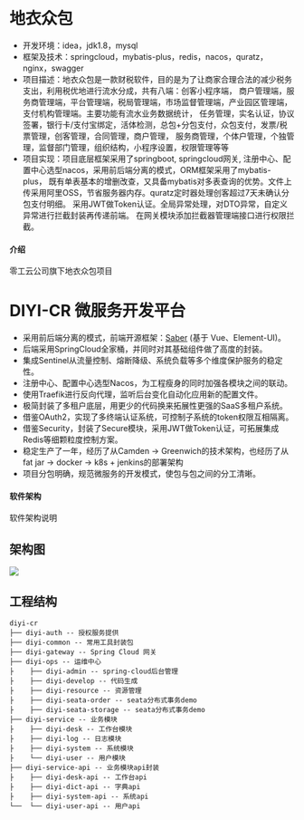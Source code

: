 # 地衣众包
* 开发环境：idea，jdk1.8，mysql
* 框架及技术：springcloud，mybatis-plus，redis，nacos，quratz，nginx，swagger
* 项目描述：地衣众包是一款财税软件，目的是为了让商家合理合法的减少税务支出，利用税优地进行流水分成，共有八端：创客小程序端，
商户管理端，服务商管理端，平台管理端，税局管理端，市场监督管理端，产业园区管理端，支付机构管理端。主要功能有流水业务数据统计，
任务管理，实名认证，协议签署，银行卡/支付宝绑定，活体检测，总包+分包支付，众包支付，发票/税票管理，创客管理，合同管理，商户管理，
服务商管理，个体户管理，个独管理，监督部门管理，组织结构，小程序设置，权限管理等等
* 项目实现：项目底层框架采用了springboot, springcloud网关, 注册中心、配置中心选型nacos，采用前后端分离的模式，ORM框架采用了mybatis-plus，
既有单表基本的增删改查，又具备mybatis对多表查询的优势。文件上传采用阿里OSS，节省服务器内存。quratz定时器处理创客超过7天未确认分包支付明细。
采用JWT做Token认证。全局异常处理，对DTO异常，自定义异常进行拦截封装再传递前端。
在网关模块添加拦截器管理端接口进行权限拦截。

#### 介绍
零工云公司旗下地衣众包项目

# DIYI-CR 微服务开发平台
* 采用前后端分离的模式，前端开源框架：[Saber](https://gitee.com/smallc/Saber) (基于 Vue、Element-UI)。
* 后端采用SpringCloud全家桶，并同时对其基础组件做了高度的封装。
* 集成Sentinel从流量控制、熔断降级、系统负载等多个维度保护服务的稳定性。
* 注册中心、配置中心选型Nacos，为工程瘦身的同时加强各模块之间的联动。
* 使用Traefik进行反向代理，监听后台变化自动化应用新的配置文件。
* 极简封装了多租户底层，用更少的代码换来拓展性更强的SaaS多租户系统。
* 借鉴OAuth2，实现了多终端认证系统，可控制子系统的token权限互相隔离。
* 借鉴Security，封装了Secure模块，采用JWT做Token认证，可拓展集成Redis等细颗粒度控制方案。
* 稳定生产了一年，经历了从Camden -> Greenwich的技术架构，也经历了从fat jar -> docker -> k8s + jenkins的部署架构
* 项目分包明确，规范微服务的开发模式，使包与包之间的分工清晰。

#### 软件架构
软件架构说明

## 架构图
<img src="https://images.gitee.com/uploads/images/2020/0623/231204_92a859d4_1949382.jpeg" />

## 工程结构
``` 
diyi-cr
├── diyi-auth -- 授权服务提供
├── diyi-common -- 常用工具封装包
├── diyi-gateway -- Spring Cloud 网关
├── diyi-ops -- 运维中心
├    ├── diyi-admin -- spring-cloud后台管理
├    ├── diyi-develop -- 代码生成
├    ├── diyi-resource -- 资源管理
├    ├── diyi-seata-order -- seata分布式事务demo
├    ├── diyi-seata-storage -- seata分布式事务demo
├── diyi-service -- 业务模块
├    ├── diyi-desk -- 工作台模块 
├    ├── diyi-log -- 日志模块 
├    ├── diyi-system -- 系统模块 
├    └── diyi-user -- 用户模块 
├── diyi-service-api -- 业务模块api封装
├    ├── diyi-desk-api -- 工作台api 
├    ├── diyi-dict-api -- 字典api 
├    ├── diyi-system-api -- 系统api 
└──  └── diyi-user-api -- 用户api 
```
